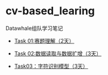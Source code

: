 # cv-based_learing

Datawhale组队学习笔记

- [ Task 01:赛题理解（2天）](Task01/赛题理解.md)

- [ Task 02:数据读取与数据扩增（3天）](Task02/数据读取与数据扩增.md)

- [ Task03：字符识别模型（3天）](Task03/字符识别模型.md)